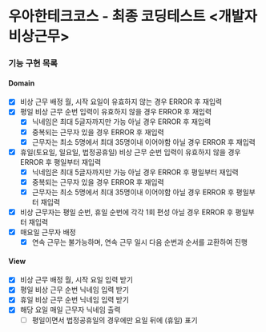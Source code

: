 # 우아한테크코스 - 최종 코딩테스트 <개발자 비상근무>

### 기능 구현 목록

#### Domain

- [x] 비상 근무 배정 월, 시작 요일이 유효하지 않는 경우 ERROR 후 재입력
- [x] 평일 비상 근무 순번 입력이 유효하지 않을 경우 ERROR 후 재입력
  - [x] 닉네임은 최대 5글자까지만 가능 아닐 경우 ERROR 후 재입력
  - [x] 중복되는 근무자 있을 경우 ERROR 후 재입력
  - [x] 근무자는 최소 5명에서 최대 35명이내 이어야함 아닐 경우 ERROR 후 재입력
- [x] 휴일(토요일, 일요일, 법정공휴일) 비상 근무 순번 입력이 유효하지 않을 경우 ERROR 후 평일부터 재입력
  - [x] 닉네임은 최대 5글자까지만 가능 아닐 경우 ERROR 후 평일부터 재입력
  - [x] 중복되는 근무자 있을 경우 ERROR 후 재입력
  - [x] 근무자는 최소 5명에서 최대 35명이내 이어야함 아닐 경우 ERROR 후 평일부터 재입력
- [x] 비상 근무자는 평일 순번, 휴일 순번에 각각 1회 편성 아닐 경우 ERROR 후 평일부터 재입력
- [x] 매요일 근무자 배정
  - [x] 연속 근무는 불가능하며, 연속 근무 일시 다음 순번과 순서를 교환하여 진행

#### View

- [x] 비상 근무 배정 월, 시작 요일 입력 받기
- [x] 평일 비상 근무 순번 닉네임 입력 받기
- [x] 휴일 비상 근무 순번 닉네임 입력 받기
- [x] 해당 요일 매일 근무자 닉네임 출력
  - [ ] 평일이면서 법정공휴일의 경우에만 요일 뒤에 (휴일) 표기
